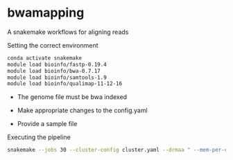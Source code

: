 # bwamapping
A snakemake workflows for aligning reads


Setting the correct environment
```bash
conda activate snakemake
module load bioinfo/fastp-0.19.4
module load bioinfo/bwa-0.7.17
module load bioinfo/samtools-1.9
module load bioinfo/qualimap-11-12-16
```

- The genome file must be bwa indexed

- Make appropriate changes to the config.yaml

- Provide a sample file

Executing the pipeline
```bash
snakemake --jobs 30 --cluster-config cluster.yaml --drmaa " --mem-per-cpu={cluster.mem}000 --mincpus={threads} --time={cluster.time} -J {cluster.name} -N 1=1" -p -n
```
